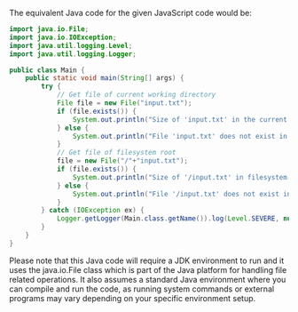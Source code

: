 The equivalent Java code for the given JavaScript code would be: 

```java
import java.io.File;
import java.io.IOException;
import java.util.logging.Level;
import java.util.logging.Logger;

public class Main {
    public static void main(String[] args) {
        try {
            // Get file of current working directory
            File file = new File("input.txt");
            if (file.exists()) {
                System.out.println("Size of 'input.txt' in the current working directory: " + file.length() + " bytes");
            } else {
                System.out.println("File 'input.txt' does not exist in the current working directory.");
            }
            // Get file of filesystem root
            file = new File("/"+"input.txt");
            if (file.exists()) {
                System.out.println("Size of '/input.txt' in filesystem root: " + file.length() + " bytes");
            } else {
                System.out.println("File '/input.txt' does not exist in filesystem root.");
            }
        } catch (IOException ex) {
            Logger.getLogger(Main.class.getName()).log(Level.SEVERE, null, ex);
        }
    }
}
```
Please note that this Java code will require a JDK environment to run and it uses the java.io.File class which is part of the Java platform for handling file related operations. It also assumes a standard Java environment where you can compile and run the code, as running system commands or external programs may vary depending on your specific environment setup.
